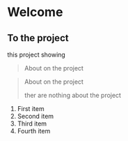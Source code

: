 # Welcome
## To the project
this project showing
> About on the project

> About on the project
>
> ther are nothing about the project

1. First item
2. Second item
3. Third item
4. Fourth item

